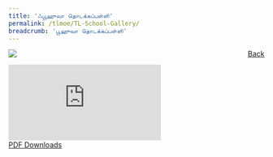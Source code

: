 ```yaml
---
title: 'ஃபூஹுவா தொடக்கப்பள்ளி'
permalink: /tlmoe/TL-School-Gallery/
breadcrumb: 'பூஹுவா தொடக்கப்பள்ளி'
---
```

<a href="/gallery/தமிழ்மொழிக் -காட்சிக்கூடம்-tamil-exhibitions-d/schools/" style="float:right;">Back</a>
 <img src="/images/FUHUA-TL.jpg"> <br/>
<div class="video-container">
  <iframe src="https://www.youtube.com/embed/d6fmLlW8eoE" frameborder="0" allow="accelerometer; autoplay; encrypted-media; gyroscope; picture-in-picture" allowfullscreen></iframe></div>
<a href="/Sharing-Sessions/01-website-exhibitor-template-pdf.pdf" download>PDF Downloads</a>
